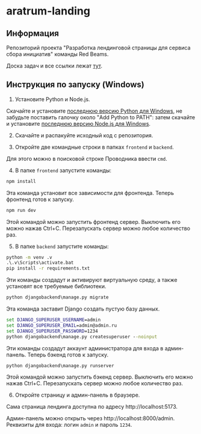 # aratrum-landing

## Информация

Репозиторий проекта "Разработка лендинговой страницы для сервиса сбора инициатив" команды Red Beams.

Доска задач и все ссылки лежат [тут](https://miro.com/app/board/uXjVLcBpIXM=/?share_link_id=89882612925).

## Инструкция по запуску (Windows)

1. Установите Python и Node.js.

Скачайте и установите [последнюю версию Python для Windows](https://www.python.org/downloads/), не забудьте поставить галочку около "Add Python to PATH": затем скачайте и установите [последнюю версию Node.js для Windows](https://nodejs.org/).

2. Скачайте и распакуйте исходный код с репозитория.

3. Откройте две командные строки в папках `frontend` и `backend`.

Для этого можно в поисковой строке Проводника ввести `cmd`.

4. В папке `frontend` запустите команды:

```cmd
npm install
```
Эта команда установит все зависимости для фронтенда. Теперь фронтенд готов к запуску.

```cmd
npm run dev
```
Этой командой можно запустить фронтенд сервер. Выключить его можно нажав Ctrl+C. Перезапускать сервер можно любое количество раз.

5. В папке `backend` запустите команды:

```cmd
python -m venv .v
.\.v\Scripts\activate.bat
pip install -r requirements.txt
```
Эти команды создадут и активируют виртуальную среду, а также установят все требуемые библиотеки.

```cmd
python djangobackend\manage.py migrate
```
Эта команда заставит Django создать пустую базу данных.

```cmd
set DJANGO_SUPERUSER_USERNAME=admin
set DJANGO_SUPERUSER_EMAIL=admin@admin.ru
set DJANGO_SUPERUSER_PASSWORD=1234
python djangobackend\manage.py createsuperuser --noinput
```
Эти команды создадут аккаунт администратора для входа в админ-панель. Теперь бэкенд готов к запуску.

```cmd
python djangobackend\manage.py runserver
```
Этой командой можно запустить бэкенд сервер. Выключить его можно нажав Ctrl+C. Перезапускать сервер можно любое количество раз.

6. Откройте страницу и админ-панель в браузере.

Сама страница лендинга доступна по адресу http://localhost:5173.

Админ-панель можно открыть через http://localhost:8000/admin. Реквизиты для входа: логин `admin` и пароль `1234`.






